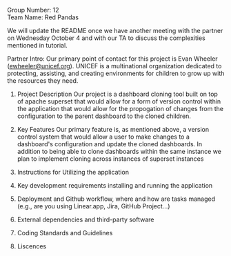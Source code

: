 Group Number: 12  
Team Name: Red Pandas  

We will update the README once we have another meeting with the partner on Wednesday October 4 and with our TA to discuss the complexities mentioned in tutorial. 


Partner Intro:
Our primary point of contact for this project is Evan Wheeler (ewheeler@unicef.org). UNICEF is a multinational organization dedicated to protecting, assisting, and creating environments for children to grow up with the resources they need. 


1. Project Description
   Our project is a dashboard cloning tool built on top of apache superset that would allow for a form of version control within the application that would allow for the propogation of changes from the configuration to the parent dashboard to the cloned children.
   
2. Key Features
   Our primary feature is, as mentioned above, a version control system that would allow a user to make changes to a dashboard's configuration and update the cloned dashboards. In addition to being able to clone dashboards within the same instance we plan to implement cloning across instances of superset instances

3. Instructions for Utilizing the application

4. Key development requirements installing and running the application


5. Deployment and Github workflow, where and how are tasks managed (e.g., are you using Linear.app, Jira, GitHub Project...)

6. External dependencies and third-party software

7. Coding Standards and Guidelines

8. Liscences 
